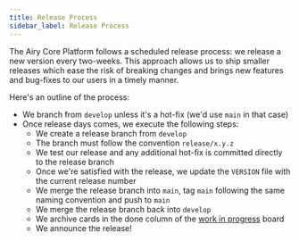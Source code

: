 ```yaml
---
title: Release Process
sidebar_label: Release Process
---
```


The Airy Core Platform follows a scheduled release process: we release a new
version every two-weeks. This approach allows us to ship smaller releases which
ease the risk of breaking changes and brings new features and bug-fixes to our
users in a timely manner.

Here's an outline of the process:

- We branch from `develop` unless it's a hot-fix (we'd use `main` in that case)
- Once release days comes, we execute the following steps:
  - We create a release branch from `develop`
  - The branch must follow the convention `release/x.y.z`
  - We test our release and any additional hot-fix is committed directly to the release branch
  - Once we're satisfied with the release, we update the `VERSION` file with the current release number
  - We merge the release branch into `main`, tag `main` following the same naming convention and push to `main`
  - We merge the release branch back into `develop`
  - We archive cards in the done column of the [work in progress](https://github.com/airyhq/airy/projects/1) board
  - We announce the release!
